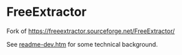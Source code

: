 # FreeExtractor
Fork of https://freeextractor.sourceforge.net/FreeExtractor/

See [readme-dev.htm](https://htmlpreview.github.io/?https://github.com/datadiode/FreeExtractor/blob/main/readme-dev.htm) for some technical background.
